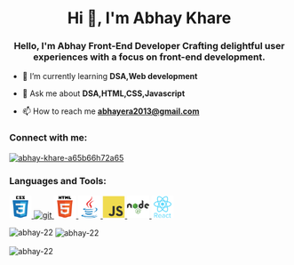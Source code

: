 <h1 align="center">Hi 👋, I'm Abhay Khare</h1>
<h3 align="center">Hello, I'm Abhay Front-End Developer Crafting delightful user experiences with a focus on front-end development.</h3>

- 🌱 I’m currently learning **DSA,Web development**

- 💬 Ask me about **DSA,HTML,CSS,Javascript**

- 📫 How to reach me **abhayera2013@gmail.com**

<h3 align="left">Connect with me:</h3>
<p align="left">
<a href="https://linkedin.com/in/abhay-khare-a65b66h72a65" target="blank"><img align="center" src="https://raw.githubusercontent.com/rahuldkjain/github-profile-readme-generator/master/src/images/icons/Social/linked-in-alt.svg" alt="abhay-khare-a65b66h72a65" height="30" width="40" /></a>
</p>

<h3 align="left">Languages and Tools:</h3>
<p align="left"> <a href="https://www.w3schools.com/css/" target="_blank" rel="noreferrer"> <img src="https://raw.githubusercontent.com/devicons/devicon/master/icons/css3/css3-original-wordmark.svg" alt="css3" width="40" height="40"/> </a> <a href="https://git-scm.com/" target="_blank" rel="noreferrer"> <img src="https://www.vectorlogo.zone/logos/git-scm/git-scm-icon.svg" alt="git" width="40" height="40"/> </a> <a href="https://www.w3.org/html/" target="_blank" rel="noreferrer"> <img src="https://raw.githubusercontent.com/devicons/devicon/master/icons/html5/html5-original-wordmark.svg" alt="html5" width="40" height="40"/> </a> <a href="https://www.java.com" target="_blank" rel="noreferrer"> <img src="https://raw.githubusercontent.com/devicons/devicon/master/icons/java/java-original.svg" alt="java" width="40" height="40"/> </a> <a href="https://developer.mozilla.org/en-US/docs/Web/JavaScript" target="_blank" rel="noreferrer"> <img src="https://raw.githubusercontent.com/devicons/devicon/master/icons/javascript/javascript-original.svg" alt="javascript" width="40" height="40"/> </a> <a href="https://nodejs.org" target="_blank" rel="noreferrer"> <img src="https://raw.githubusercontent.com/devicons/devicon/master/icons/nodejs/nodejs-original-wordmark.svg" alt="nodejs" width="40" height="40"/> </a> <a href="https://reactjs.org/" target="_blank" rel="noreferrer"> <img src="https://raw.githubusercontent.com/devicons/devicon/master/icons/react/react-original-wordmark.svg" alt="react" width="40" height="40"/> </a> </p>

<p><img align="left" src="https://github-readme-stats.vercel.app/api/top-langs?username=abhay-22&show_icons=true&locale=en&layout=compact" alt="abhay-22" /></p>

<p>&nbsp;<img align="center" src="https://github-readme-stats.vercel.app/api?username=abhay-22&show_icons=true&locale=en" alt="abhay-22" /></p>

<p><img align="center" src="https://github-readme-streak-stats.herokuapp.com/?user=abhay-22&" alt="abhay-22" /></p>
